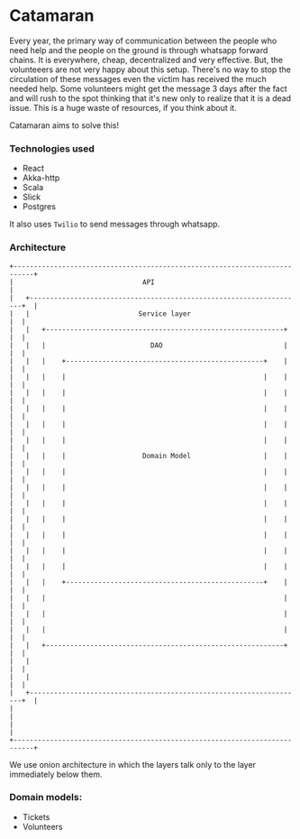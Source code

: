 # Catamaran 

Every year, the primary way of communication between the people who need help and the people on the ground is through whatsapp forward chains. It is everywhere, cheap, decentralized and very effective. But, the volunteeers are not very happy about this setup. There's no way to stop the circulation of these messages even the victim has received the much needed help. Some volunteers might get the message 3 days after the fact and will rush to the spot thinking that it's new only to realize that it is a dead issue.
This is a huge waste of resources, if you think about it.

Catamaran aims to solve this!


### Technologies used
- React
- Akka-http
- Scala
- Slick
- Postgres

It also uses `Twilio` to send messages through whatsapp.

### Architecture
```
+---------------------------------------------------------------------------+
|                                API                                        |
|   +--------------------------------------------------------------------+  |
|   |                           Service layer                            |  |
|   |   +-----------------------------------------------------------+    |  |
|   |   |                          DAO                              |    |  |
|   |   |    +-------------------------------------------------+    |    |  |
|   |   |    |                                                 |    |    |  |
|   |   |    |                                                 |    |    |  |
|   |   |    |                                                 |    |    |  |
|   |   |    |                                                 |    |    |  |
|   |   |    |                                                 |    |    |  |
|   |   |    |                   Domain Model                  |    |    |  |
|   |   |    |                                                 |    |    |  |
|   |   |    |                                                 |    |    |  |
|   |   |    |                                                 |    |    |  |
|   |   |    |                                                 |    |    |  |
|   |   |    |                                                 |    |    |  |
|   |   |    |                                                 |    |    |  |
|   |   |    |                                                 |    |    |  |
|   |   |    +-------------------------------------------------+    |    |  |
|   |   |                                                           |    |  |
|   |   |                                                           |    |  |
|   |   |                                                           |    |  |
|   |   +-----------------------------------------------------------+    |  |
|   |                                                                    |  |
|   |                                                                    |  |
|   +--------------------------------------------------------------------+  |
|                                                                           |
|                                                                           |
+---------------------------------------------------------------------------+
```
We use onion architecture in which the layers talk only to the layer immediately below them. 

### Domain models: 
- Tickets
- Volunteers



